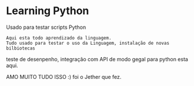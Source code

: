 # Learning Python
 Usado para testar scripts Python

    Aqui esta todo aprendizado da linguagem.
    Tudo usado para testar o uso da Linguagem, instalação de novas bilbiotecas
teste de desenpenho, integração com API de modo gegal para python esta aqui.

AMO MUITO TUDO ISSO :)
 foi o Jether que fez. 

